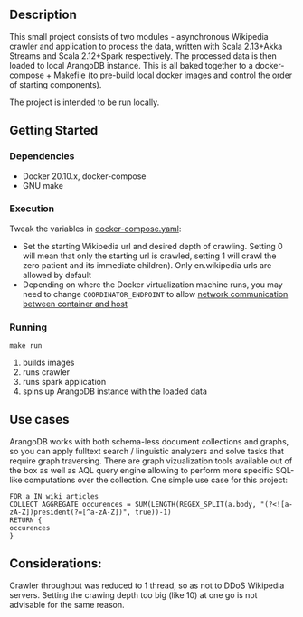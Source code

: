 ## Description

This small project consists of two modules - asynchronous Wikipedia crawler and application to process the data,
written with Scala 2.13+Akka Streams and Scala 2.12+Spark respectively.
The processed data is then loaded to local ArangoDB instance. This is all baked together to a docker-compose + Makefile
(to pre-build local docker images and control the order of starting components).

The project is intended to be run locally.

## Getting Started

### Dependencies

* Docker 20.10.x, docker-compose
* GNU make

### Execution
Tweak the variables in [docker-compose.yaml]():
* Set the starting Wikipedia url and desired depth of crawling. Setting 0 will mean that only the
starting url is crawled, setting 1 will crawl the zero patient and its immediate children). 
Only en.wikipedia urls are allowed by default
* Depending on where the Docker virtualization machine runs, you may need to change
``COORDINATOR_ENDPOINT`` to allow
[network communication between container and host](https://docs.docker.com/desktop/mac/networking/)

### Running 
```console
make run
```
1) builds images
2) runs crawler
3) runs spark application
4) spins up ArangoDB instance with the loaded data

## Use cases
ArangoDB works with both schema-less document collections and graphs,
so you can apply fulltext search / linguistic analyzers and solve tasks that require
graph traversing. There are graph vizualization tools available out of the box as well as AQL query engine
allowing to perform more specific SQL-like computations over the collection.
One simple use case for this project:
```AQL
FOR a IN wiki_articles
COLLECT AGGREGATE occurences = SUM(LENGTH(REGEX_SPLIT(a.body, "(?<![a-zA-Z])president(?=[^a-zA-Z])", true))-1)
RETURN {
occurences
}
```

## Considerations:
Crawler throughput was reduced to 1 thread, so as not to DDoS Wikipedia servers.
Setting the crawing depth too big (like 10) at one go is not advisable for the same reason.